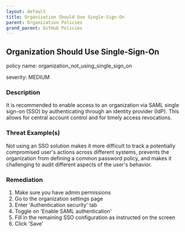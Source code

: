 ```yaml
---
layout: default
title: Organization Should Use Single-Sign-On
parent: Organization Policies
grand_parent: GitHub Policies
---
```



## Organization Should Use Single-Sign-On
policy name: organization_not_using_single_sign_on

severity: MEDIUM

### Description
It is recommended to enable access to an organization via SAML single sign-on (SSO) by authenticating through an identity provider (IdP). This allows for central account control and for timely access revocations.

### Threat Example(s)
Not using an SSO solution makes it more difficult to track a potentially compromised user's actions across different systems, prevents the organization from defining a common password policy, and makes it challenging to audit different aspects of the user's behavior.



### Remediation
1. Make sure you have admin permissions
2. Go to the organization settings page
3. Enter 'Authentication security' tab
4. Toggle on 'Enable SAML authentication'
5. Fill in the remaining SSO configuration as instructed on the screen
6. Click 'Save'



